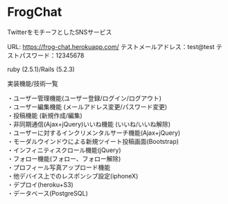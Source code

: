 # FrogChat

TwitterをモチーフとしたSNSサービス

URL: https://frog-chat.herokuapp.com/
テストメールアドレス：test@test
テストパスワード：12345678

ruby (2.5.1)/Rails (5.2.3)

実装機能/技術一覧

・ユーザー管理機能(ユーザー登録/ログイン/ログアウト)  
・ユーザー編集機能 (メールアドレス変更/パスワード変更)  
・投稿機能 (新規作成/編集)  
・非同期通信(Ajax+jQuery)いいね機能 (いいね/いいね解除)  
・ユーザーに対するインクリメンタルサーチ機能(Ajax+jQuery)  
・モーダルウインドウによる新規ツイート投稿画面(Bootstrap)  
・インフィニティスクロール機能(jQuery)  
・フォロー機能(フォロー、フォロー解除)  
・プロフィール写真アップロード機能  
・他デバイス上でのレスポンシブ設定(iphoneX)  
・デプロイ(heroku+S3)  
・データベース(PostgreSQL)  

